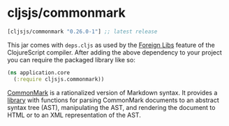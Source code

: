 # cljsjs/commonmark

[](dependency)
```clojure
[cljsjs/commonmark "0.26.0-1"] ;; latest release
```
[](/dependency)

This jar comes with `deps.cljs` as used by the [Foreign Libs][flibs] feature
of the ClojureScript compiler. After adding the above dependency to your project
you can require the packaged library like so:

```clojure
(ns application.core
  (:require cljsjs.commonmark))
```

[CommonMark][commonmark] is a rationalized version of Markdown syntax. It provides a
[library][library] with functions for parsing CommonMark documents to an abstract
syntax tree (AST), manipulating the AST, and rendering the document to HTML or
to an XML representation of the AST.

[flibs]: https://github.com/clojure/clojurescript/wiki/Packaging-Foreign-Dependencies
[commonmark]: http://commonmark.org/
[library]: https://github.com/jgm/commonmark.js
